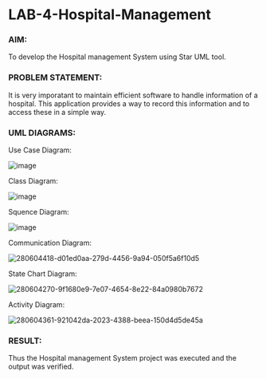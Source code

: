 # LAB-4-Hospital-Management
### AIM:
To develop the Hospital management System using Star UML tool.
### PROBLEM STATEMENT:
It is very imporatant to maintain efficient software to handle information of a hospital.
This application provides a way to record this information and to access these in a simple way.

### UML DIAGRAMS:

Use Case Diagram:

![image](https://github.com/prithviraj5703/LAB-4-Hospital-Management/assets/121418418/00de88c3-09d6-4c06-8752-d00fa08713e7)

Class Diagram:

![image](https://github.com/prithviraj5703/LAB-4-Hospital-Management/assets/121418418/97c9afae-ff5c-4cf9-b843-5c2ab28bb893)

Squence Diagram:

![image](https://github.com/prithviraj5703/LAB-4-Hospital-Management/assets/121418418/b4fb12ec-f5f9-48cd-b69e-b9d0277f7ead)

Communication Diagram:

![280604418-d01ed0aa-279d-4456-9a94-050f5a6f10d5](https://github.com/prithviraj5703/LAB-4-Hospital-Management/assets/121418418/3f55e8c3-da25-4c29-bae0-2cb3c4a57bd9)

State Chart Diagram:

![280604270-9f1680e9-7e07-4654-8e22-84a0980b7672](https://github.com/prithviraj5703/LAB-4-Hospital-Management/assets/121418418/69c4c403-a50a-453f-b7c6-c277cac4172a)

Activity Diagram:

![280604361-921042da-2023-4388-beea-150d4d5de45a](https://github.com/prithviraj5703/LAB-4-Hospital-Management/assets/121418418/7e429bb2-2bfd-4028-b74a-a7f2f8d4c960)

### RESULT:
Thus the Hospital management System project was executed and the output was verified.
